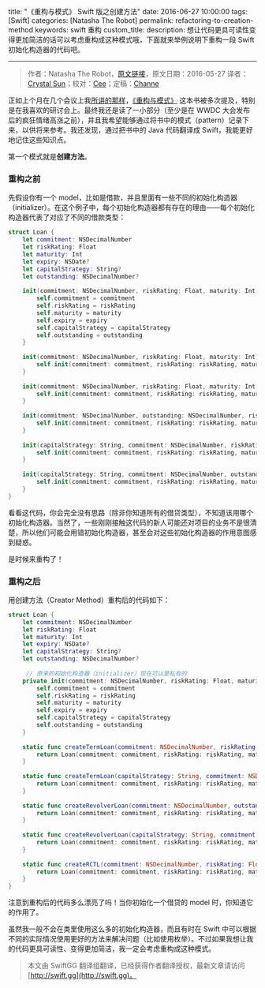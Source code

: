 title: "《重构与模式》 Swift 版之创建方法"
date: 2016-06-27 10:00:00
tags: [Swift]
categories: [Natasha The Robot]
permalink: refactoring-to-creation-method
keywords: swift 重构
custom_title: 
description: 想让代码更具可读性变得更加简洁的话可以考虑重构成这种模式哦，下面就来举例说明下重构一段 Swift 初始化构造器的代码吧。

---
> 作者：Natasha The Robot，[原文链接](https://www.natashatherobot.com/refactoring-to-creation-method/)，原文日期：2016-05-27
> 译者：[Crystal Sun](http://www.jianshu.com/users/7a2d2cc38444/latest_articles)；校对：[Cee](https://github.com/Cee)；定稿：[Channe](undefined)
  







<!--此处开始正文-->

正如上个月在几个会议上我[所讲的那样](https://www.natashatherobot.com/speaking/)，[《重构与模式》](https://book.douban.com/subject/20393327/) 这本书被多次提及，特别是在我喜欢的研讨会上。最终我还是读了一小部分（至少是在 WWDC 大会发布后的疯狂情绪高涨之前），并且我希望能够通过将书中的模式（pattern）记录下来，以供将来参考。我还发现，通过把书中的 Java 代码翻译成 Swift，我能更好地记住这些知识点。

<!--more-->

第一个模式就是**创建方法**。

### 重构之前

先假设你有一个 model，比如是借款，并且里面有一些不同的初始化构造器（initializer）。在这个例子中，每个初始化构造器都有存在的理由——每个初始化构造器代表了对应了不同的借款类型：

```swift
struct Loan {
    let commitment: NSDecimalNumber
    let riskRating: Float
    let maturity: Int
    let expiry: NSDate?
    let capitalStrategy: String?
    let outstanding: NSDecimalNumber?
    
    init(commitment: NSDecimalNumber, riskRating: Float, maturity: Int, expiry: NSDate?, capitalStrategy: String?, outstanding: NSDecimalNumber?) {
        self.commitment = commitment
        self.riskRating = riskRating
        self.maturity = maturity
        self.expiry = expiry
        self.capitalStrategy = capitalStrategy
        self.outstanding = outstanding
    }
    
    init(commitment: NSDecimalNumber, riskRating: Float, maturity: Int) {
        self.init(commitment: commitment, riskRating: riskRating, maturity: maturity, expiry: nil, capitalStrategy: nil, outstanding: nil)
    }
    
    init(commitment: NSDecimalNumber, riskRating: Float, maturity: Int, expiry: NSDate) {
        self.init(commitment: commitment, riskRating: riskRating, maturity: maturity, expiry: expiry, capitalStrategy: nil, outstanding: nil)
    }
    
    init(commitment: NSDecimalNumber, outstanding: NSDecimalNumber, riskRating: Float, maturity: Int, expiry: NSDate) {
        self.init(commitment: commitment, riskRating: riskRating, maturity: maturity, expiry: expiry, capitalStrategy: nil, outstanding: outstanding)
    }
    
    init(capitalStrategy: String, commitment: NSDecimalNumber, riskRating: Float, maturity: Int, expiry: NSDate) {
        self.init(commitment: commitment, riskRating: riskRating, maturity: maturity, expiry: expiry, capitalStrategy: capitalStrategy, outstanding: nil)
    }
    
    init(capitalStrategy: String, commitment: NSDecimalNumber, outstanding: NSDecimalNumber, riskRating: Float, maturity: Int, expiry: NSDate) {
        self.init(commitment: commitment, riskRating: riskRating, maturity: maturity, expiry: expiry, capitalStrategy: capitalStrategy, outstanding: outstanding)
    }
}
```

看看这代码，你会完全没有思路（除非你知道所有的借贷类型），不知道该用哪个初始化构造器。当然了，一些刚刚接触这代码的新人可能还对项目的业务不是很清楚，所以他们可能会用错初始化构造器，甚至会对这些初始化构造器的作用意图感到疑惑。

是时候来重构了！

### 重构之后

用创建方法（Creator Method）重构后的代码如下：

```swift
struct Loan {
    let commitment: NSDecimalNumber
    let riskRating: Float
    let maturity: Int
    let expiry: NSDate?
    let capitalStrategy: String?
    let outstanding: NSDecimalNumber?
    
	 // 原来的初始化构造器（initializer）现在可以是私有的
    private init(commitment: NSDecimalNumber, riskRating: Float, maturity: Int, expiry: NSDate?, capitalStrategy: String?, outstanding: NSDecimalNumber?) {
        self.commitment = commitment
        self.riskRating = riskRating
        self.maturity = maturity
        self.expiry = expiry
        self.capitalStrategy = capitalStrategy
        self.outstanding = outstanding
    }
    
    static func createTermLoan(commitment: NSDecimalNumber, riskRating: Float, maturity: Int) -> Loan {
        return Loan(commitment: commitment, riskRating: riskRating, maturity: maturity, expiry: nil, capitalStrategy: nil, outstanding: nil)
    }
    
    static func createTermLoan(capitalStrategy: String, commitment: NSDecimalNumber, outstanding: NSDecimalNumber, riskRating: Float, maturity: Int, expiry: NSDate) -> Loan {
        return Loan(commitment: commitment, riskRating: riskRating, maturity: maturity, expiry: expiry, capitalStrategy: capitalStrategy, outstanding: outstanding)
    }
    
    static func createRevolverLoan(commitment: NSDecimalNumber, outstanding: NSDecimalNumber, riskRating: Float, maturity: Int, expiry: NSDate) -> Loan {
        return Loan(commitment: commitment, riskRating: riskRating, maturity: maturity, expiry: expiry, capitalStrategy: nil, outstanding: outstanding)
    }
    
    static func createRevolverLoan(capitalStrategy: String, commitment: NSDecimalNumber, riskRating: Float, maturity: Int, expiry: NSDate) -> Loan {
        return Loan(commitment: commitment, riskRating: riskRating, maturity: maturity, expiry: expiry, capitalStrategy: capitalStrategy, outstanding: nil)
    }
    
    static func createRCTL(commitment: NSDecimalNumber, riskRating: Float, maturity: Int, expiry: NSDate) -> Loan {
        return Loan(commitment: commitment, riskRating: riskRating, maturity: maturity, expiry: expiry, capitalStrategy: nil, outstanding: nil)
    }
}
```

注意到重构后的代码多么漂亮了吗！当你初始化一个借贷的 model 时，你知道它的作用了。

虽然我一般不会在类里使用这么多的初始化构造器，而且有时在 Swift 中可以根据不同的实际情况使用更好的方法来解决问题（比如使用枚举）。不过如果我想让我的代码更具可读性、变得更加简洁，我一定会考虑重构成这种模式。
> 本文由 SwiftGG 翻译组翻译，已经获得作者翻译授权，最新文章请访问 [http://swift.gg](http://swift.gg)。